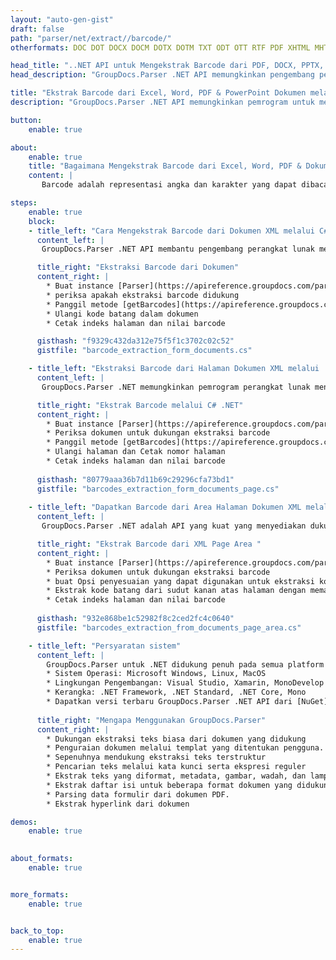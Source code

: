 ```yaml
---
layout: "auto-gen-gist"
draft: false
path: "parser/net/extract//barcode/"
otherformats: DOC DOT DOCX DOCM DOTX DOTM TXT ODT OTT RTF PDF XHTML MHTML MD FB2 CHM XLS XLT XLSX XLSM XLSB XLTX XLTM ODS CSV OTS XLA XLAM PPT PPTX  PPS POT PPSX PPTM POTX PPSM ODP OTP PST OST EML EMLX MSG ONE 

head_title: "..NET API untuk Mengekstrak Barcode dari PDF, DOCX, PPTX, XLSX, EPUB & Lainnya "
head_description: "GroupDocs.Parser .NET API memungkinkan pengembang perangkat lunak mengekstrak barcode dari dokumen PDF, DOC, DOCX, PPT, PPTX, EML, MSG, XLS, XLSX, CSV, ODT, RTF & EPUB di dalam .NET Apps."

title: "Ekstrak Barcode dari Excel, Word, PDF & PowerPoint Dokumen melalui C#.NET API"
description: "GroupDocs.Parser .NET API memungkinkan pemrogram untuk mengekstrak barcode dari dokumen PDF, DOC, DOCX, PPT, PPTX, EML, MSG, XLS, XLSX, CSV, ODT, RTF & EPUB atau halaman aea."

button:
    enable: true

about:
    enable: true
    title: "Bagaimana Mengekstrak Barcode dari Excel, Word, PDF & Dokumen Lain melalui .NET API?"
    content: |
       Barcode adalah representasi angka dan karakter yang dapat dibaca mesin yang umum digunakan di seluruh Dunia dalam banyak konteks, seperti pemindaian dan identifikasi produk, pelacakan suku cadang mobil, manajemen inventaris, dan sebagainya. GroupDocs.Parser untuk .NET adalah API canggih yang membantu pengembang mengembangkan solusi untuk mengekstrak teks, gambar, dan kode batang dari berbagai jenis format dokumen yang didukung, seperti PDF, Email, Ebook, format Microsoft Office: Word (DOC, DOCX ), PowerPoint (PPT, PPTX), Excel (XLS, XLSX), format Email (EML, MSG) dan banyak lagi. API telah menyertakan dukungan untuk beberapa fitur penguraian dokumen tingkat lanjut seperti mencari teks dengan kata kunci, ekstraksi teks yang akurat, ekstraksi teks berformat HTML atau Markdown, ekstraksi area teks dengan koordinat, mengekstrak metadata atau kode batang, dan sebagainya.  

steps:
    enable: true
    block:
    - title_left: "Cara Mengekstrak Barcode dari Dokumen XML melalui C# .NET "
      content_left: |
       GroupDocs.Parser .NET API membantu pengembang perangkat lunak mengekstrak Barcode dari dokumen XML dengan mudah. Contoh kode C# .NET berikut menunjukkan cara mengekstrak kode batang dari dokumen XML. 

      title_right: "Ekstraksi Barcode dari Dokumen"
      content_right: |
        * Buat instance [Parser](https://apireference.groupdocs.com/parser/net/groupdocs.parser/parser) 
        * periksa apakah ekstraksi barcode didukung 
        * Panggil metode [getBarcodes](https://apireference.groupdocs.com/parser/net/groupdocs.parser/parser/methods/getBarcodes) untuk mengekstrak semua kode batang dari seluruh dokumen.
        * Ulangi kode batang dalam dokumen
        * Cetak indeks halaman dan nilai barcode

      gisthash: "f9329c432da312e75f5f1c3702c02c52"
      gistfile: "barcode_extraction_form_documents.cs"

    - title_left: "Ekstraksi Barcode dari Halaman Dokumen XML melalui .NET"
      content_left: |
       GroupDocs.Parser .NET memungkinkan pemrogram perangkat lunak mengekstrak kode batang dari halaman dokumen XML. Kode C# .NET di bawah ini menunjukkan bagaimana ekstraksi barcode dapat dilakukan di dalam dokumen XML. 

      title_right: "Ekstrak Barcode melalui C# .NET"
      content_right: |
        * Buat instance [Parser](https://apireference.groupdocs.com/parser/net/groupdocs.parser/parser)  
        * Periksa dokumen untuk dukungan ekstraksi barcode
        * Panggil metode [getBarcodes](https://apireference.groupdocs.com/parser/net/groupdocs.parser/parser/methods/getBarcodes) untuk mengekstrak semua kode batang dari seluruh dokumen.
        * Ulangi halaman dan Cetak nomor halaman
        * Cetak indeks halaman dan nilai barcode
     
      gisthash: "80779aaa36b7d11b69c29296cfa73bd1"
      gistfile: "barcodes_extraction_form_documents_page.cs"
      
    - title_left: "Dapatkan Barcode dari Area Halaman Dokumen XML melalui .NET"
      content_left: |
       GroupDocs.Parser .NET adalah API yang kuat yang menyediakan dukungan lengkap untuk ekstraksi barcode dari dokumen XML menggunakan beberapa baris kode .NET. Contoh kode .NET berikut menunjukkan cara melakukan ekstraksi kode batang dari area halaman dokumen XML.

      title_right: "Ekstrak Barcode dari XML Page Area "
      content_right: |
        * Buat instance [Parser](https://apireference.groupdocs.com/parser/net/groupdocs.parser/parser)   
        * Periksa dokumen untuk dukungan ekstraksi barcode
        * buat Opsi penyesuaian yang dapat digunakan untuk ekstraksi kode batang
        * Ekstrak kode batang dari sudut kanan atas halaman dengan memanggil metode [getBarcodes](https://apireference.groupdocs.com/parser/net/groupdocs.parser/parser/methods/getBarcodes) menggunakan Opsi penyesuaian.
        * Cetak indeks halaman dan nilai barcode
     
      gisthash: "932e868be1c52982f8c2ced2fc4c0640"
      gistfile: "barcodes_extraction_from_documents_page_area.cs"

    - title_left: "Persyaratan sistem"
      content_left: |
        GroupDocs.Parser untuk .NET didukung penuh pada semua platform utama dan sistem operasi. Untuk panduan persyaratan sistem lengkap, silakan kunjungi [persyaratan sistem](hhttps://docs.groupdocs.com/parser/net/system-requirements/) Sebelum menjalankan kode di bawah, pastikan Anda telah menginstal prasyarat berikut di sistem:
        * Sistem Operasi: Microsoft Windows, Linux, MacOS
        * Lingkungan Pengembangan: Visual Studio, Xamarin, MonoDevelop dll
        * Kerangka: .NET Framework, .NET Standard, .NET Core, Mono
        * Dapatkan versi terbaru GroupDocs.Parser .NET API dari [NuGet](https://www.nuget.org/packages/GroupDocs.parser/)
        
      title_right: "Mengapa Menggunakan GroupDocs.Parser"
      content_right: |
        * Dukungan ekstraksi teks biasa dari dokumen yang didukung
        * Penguraian dokumen melalui templat yang ditentukan pengguna.
        * Sepenuhnya mendukung ekstraksi teks terstruktur
        * Pencarian teks melalui kata kunci serta ekspresi reguler
        * Ekstrak teks yang diformat, metadata, gambar, wadah, dan lampiran.
        * Ekstrak daftar isi untuk beberapa format dokumen yang didukung.
        * Parsing data formulir dari dokumen PDF.
        * Ekstrak hyperlink dari dokumen

demos:
    enable: true
        

about_formats:
    enable: true


more_formats:
    enable: true


back_to_top:
    enable: true
---
```

